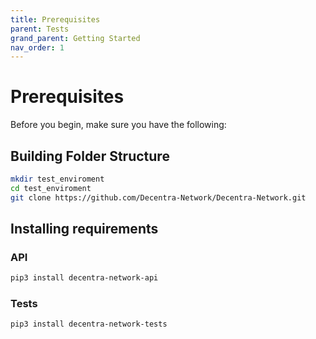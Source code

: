 ```yaml
---
title: Prerequisites
parent: Tests
grand_parent: Getting Started
nav_order: 1
---
```


# Prerequisites

Before you begin, make sure you have the following:

## Building Folder Structure

```bash
mkdir test_enviroment
cd test_enviroment
git clone https://github.com/Decentra-Network/Decentra-Network.git
```

## Installing requirements

### API
```bash
pip3 install decentra-network-api
```
### Tests
```bash
pip3 install decentra-network-tests
```


